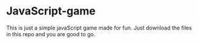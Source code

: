 # JavaScript-game

This is just a simple javaScript game made for fun. Just download the files in this repo and you are good to go.
